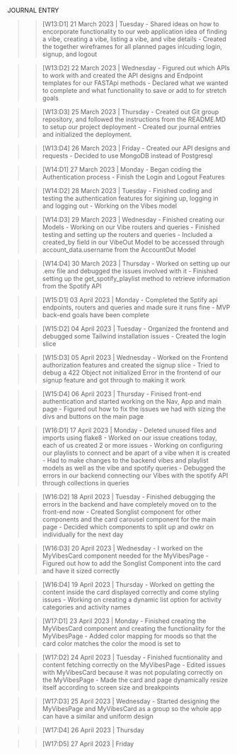 JOURNAL ENTRY

> > [W13:D1] 21 March 2023 | Tuesday
    - Shared ideas on how to encorporate functionality to our web application idea of finding a vibe, creating a vibe, listing a vibe, and vibe details
    - Created the together wireframes for all planned pages inlcuding login, signup, and  logout


> > [W13:D2] 22 March 2023 | Wednesday
    - Figured out which APIs to work with and created the API designs and Endpoint templates for our FASTApi methods
    - Declared what we wanted to complete and what functionality to save or add to for stretch goals


> > [W13:D3] 25 March 2023 | Thursday
    - Created out Git group repository, and followed the instructions from the README.MD to setup our project deployment
    - Created our journal entries and initialized the deployment.


> > [W13:D4] 26 March 2023 | Friday
    - Created our API designs and requests
    - Decided to use MongoDB instead of Postgresql


> > [W14:D1] 27 March 2023 | Monday
    - Began coding the Authentication process
    - Finish the Login and Logout Features


> > [W14:D2] 28 March 2023 | Tuesday
    - Finished coding and testing the authentication features for sigining up, logging in and logging out
    - Working on the Vibes model 


> > [W14:D3] 29 March 2023 | Wednesday
    - Finished creating our Models
    - Working on our Vibe routers and queries
    - Finished testing and setting up the routers and queries
    - Included a created_by field in our VibeOut Model to be accessed through account_data.username from the AccountOut Model


> > [W14:D4] 30 March 2023 | Thursday
    - Worked on setting up our .env file and debugged the issues involved with it
    - Finished setting up the get_spotify_playlist method to retrieve information from the Spotify API


> > [W15:D1] 03 April 2023 | Monday
    - Completed the Sptify api endpoints, routers and queries and made sure it runs fine
    - MVP back-end goals have been complete


> > [W15:D2] 04 April 2023 | Tuesday
    - Organized the frontend and debugged some Tailwind installation issues 
    - Created the login slice


> > [W15:D3] 05 April 2023 | Wednesday
    - Worked on the Frontend authorization features and created the signup slice
    - Tried to debug a 422 Object not initialized Error in the frontend of our signup feature and got through to making it work


> > [W15:D4] 06 April 2023 | Thursday
    - Finised front-end authentication and started working on the Nav, App and main page
    - Figured out how to fix the issues we had with sizing the divs and buttons on the main page


> > [W16:D1] 17 April 2023 | Monday
    - Deleted unused files and imports using flake8
    - Worked on our issue creations today, each of us created 2 or more issues
    - Working on configuring our playlists to connect and be apart of a vibe when it is created
    - Had to make changes to the backend vibes and playlist models as well as the vibe and spotify queries
    - Debugged the errors in our backend connecting our Vibes with the spotify API through collections in queries


> > [W16:D2] 18 April 2023 | Tuesday
    - Finished debugging the errors in the backend and have completely moved on to the front-end now
    - Created Songlist component for other components and the card carousel component for the main page
    - Decided which components to split up and owkr on individually for the next day


> > [W16:D3] 20 April 2023 | Wednesday
    - I worked on the MyVibesCard component needed for the MyVibesPage
    - Figured out how to add the Songlist Component into the card and have it sized correctly

> > [W16:D4] 19 April 2023 | Thursday
    - Worked on getting the content inside the card displayed correctly and come styling issues
    - Working on creating a dynamic list option for activity categories and activity names

> > [W17:D1] 23 April 2023 | Monday
    - Finished creating the MyVibesCard component and creating the functionality for the MyVibesPage
    - Added color mapping for moods so that the card color matches the color the mood is set to

> > [W17:D2] 24 April 2023 | Tuesday
    - Finished fucntionality and content fetching correctly on the MyVibesPage
    - Edited issues with MyVibesCard because it was not populating correctly on the MyVibesPage
    - Made the card and page dynamically resize itself according to screen size and breakpoints

> > [W17:D3] 25 April 2023 | Wednesday
    - Started designing the MyVibesPage and MyVibesCard as a group so the whole app can have a similar and uniform design 

> > [W17:D4] 26 April 2023 | Thursday


> > [W17:D5] 27 April 2023 | Friday